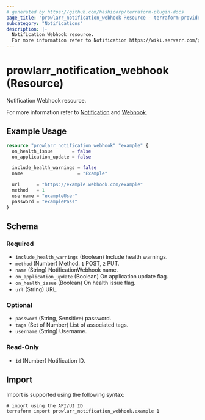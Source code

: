 ```yaml
---
# generated by https://github.com/hashicorp/terraform-plugin-docs
page_title: "prowlarr_notification_webhook Resource - terraform-provider-prowlarr"
subcategory: "Notifications"
description: |-
  Notification Webhook resource.
  For more information refer to Notification https://wiki.servarr.com/prowlarr/settings#connect and Webhook https://wiki.servarr.com/prowlarr/supported#webhook.
---
```


# prowlarr_notification_webhook (Resource)

<!-- subcategory:Notifications -->Notification Webhook resource.
For more information refer to [Notification](https://wiki.servarr.com/prowlarr/settings#connect) and [Webhook](https://wiki.servarr.com/prowlarr/supported#webhook).

## Example Usage

```terraform
resource "prowlarr_notification_webhook" "example" {
  on_health_issue       = false
  on_application_update = false

  include_health_warnings = false
  name                    = "Example"

  url      = "https://example.webhook.com/example"
  method   = 1
  username = "exampleUser"
  password = "examplePass"
}
```

<!-- schema generated by tfplugindocs -->
## Schema

### Required

- `include_health_warnings` (Boolean) Include health warnings.
- `method` (Number) Method. `1` POST, `2` PUT.
- `name` (String) NotificationWebhook name.
- `on_application_update` (Boolean) On application update flag.
- `on_health_issue` (Boolean) On health issue flag.
- `url` (String) URL.

### Optional

- `password` (String, Sensitive) password.
- `tags` (Set of Number) List of associated tags.
- `username` (String) Username.

### Read-Only

- `id` (Number) Notification ID.

## Import

Import is supported using the following syntax:

```shell
# import using the API/UI ID
terraform import prowlarr_notification_webhook.example 1
```
